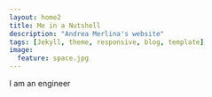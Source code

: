 ```yaml
---
layout: home2
title: Me in a Nutshell
description: "Andrea Merlina's website"
tags: [Jekyll, theme, responsive, blog, template]
image:
  feature: space.jpg
---
```


I am an engineer